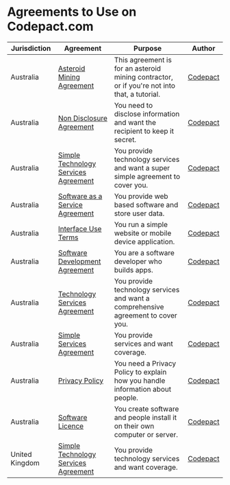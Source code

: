 # Agreements to Use on Codepact.com

| Jurisdiction | Agreement |  Purpose | Author |
| ------------- | ------------- |------------- |------------- |
| Australia | [Asteroid Mining Agreement](https://github.com/CodePact/tutorial-agreement/blob/master/space-mining.md) | This agreement is for an asteroid mining contractor, or if you're not into that, a tutorial.| [Codepact](http://github.com/codepact) |
| Australia | [Non Disclosure Agreement](https://github.com/CodePact/au-non-disclosure/blob/master/au-non-disclosure-agreement.md) | You need to disclose information and want the recipient to keep it secret.| [Codepact](http://github.com/codepact) |
| Australia | [Simple Technology Services Agreement](https://github.com/CodePact/au-simple-technology-services/blob/master/au-simple-technology-services.md) | You provide technology services and want a super simple agreement to cover you.| [Codepact](http://github.com/codepact) |
| Australia | [Software as a Service Agreement](https://github.com/CodePact/au-software-as-a-service/blob/master/au-saas-agreement.md) | You provide web based software and store user data.| [Codepact](http://github.com/codepact) |
| Australia | [Interface Use Terms](https://github.com/CodePact/au-interface-use/blob/master/au-interface-terms.md) | You run a simple website or mobile device application.| [Codepact](http://github.com/codepact) |
| Australia | [Software Development Agreement](https://github.com/CodePact/au-software-development/blob/master/au-software-development.md) | You are a software developer who builds apps.| [Codepact](http://github.com/codepact) |
| Australia | [Technology Services Agreement](https://github.com/CodePact/au-technology-services/blob/master/au-technology-services-agreement.md) | You provide technology services and want a comprehensive agreement to cover you.| [Codepact](http://github.com/codepact) |
| Australia | [Simple Services Agreement](https://github.com/CodePact/au-simple-services/blob/master/au-simple-services.md) | You provide services and want coverage.| [Codepact](http://github.com/codepact) |
| Australia | [Privacy Policy](https://github.com/CodePact/au-privacy-policy/blob/master/privacy-policy.md) | You need a Privacy Policy to explain how you handle information about people.| [Codepact](http://github.com/codepact) |
| Australia | [Software Licence](https://github.com/CodePact/au-software-licence/blob/master/au-software-licence.md) | You create software and people install it on their own computer or server.| [Codepact](http://github.com/codepact) |
| United Kingdom | [Simple Technology Services Agreement](https://github.com/Codepact/simple-technology-services/blob/master/simple-technology-services.md) | You provide technology services and want coverage.| [Codepact](http://github.com/codepact) |
